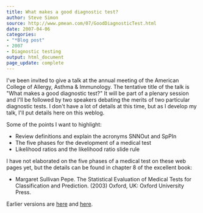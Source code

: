 ```yaml
---
title: What makes a good diagnostic test?
author: Steve Simon
source: http://www.pmean.com/07/GoodDiagnosticTest.html
date: 2007-04-06
categories:
- "*Blog post"
- 2007
- Diagnostic testing
output: html_document
page_update: complete
---
```


I've been invited to give a talk at the annual meeting of the American College of Allergy, Asthma & Immunology. The tentative title of the talk is "What makes a good diagnostic test?" It will be part of a plenary session and I'll be followed by two speakers debating the merits of two particular diagnostic tests. I don't have a lot of details at this time, but as I develop my talk, I'll put details here on this weblog.

Some of the points I want to highlight:

+ Review definitions and explain the acronyms SNNOut and SpPIn
+ The five phases for the development of a medical test
+ Likelihood ratios and the likelihood ratio slide rule

I have not elaborated on the five phases of a medical test on these web pages yet, but the details can be found in chapter 8 of the excellent book:

+ Margaret Sullivan Pepe. The Statistical Evaluation of Medical Tests for Classification and Prediction. (2003) Oxford, UK: Oxford University Press.

Earlier versions are [here][sim1] and [here][sim2].

[sim1]: http://www.pmean.com/07/GoodDiagnosticTest.html
[sim2]: http://new.pmean.com/good-diagnostic-test/
